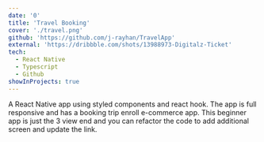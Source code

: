 ```yaml
---
date: '0'
title: 'Travel Booking'
cover: './travel.png'
github: 'https://github.com/j-rayhan/TravelApp'
external: 'https://dribbble.com/shots/13988973-Digitalz-Ticket'
tech:
  - React Native
  - Typescript
  - Github
showInProjects: true
---
```


A React Native app using styled components and react hook. The app is full responsive and has a booking trip enroll e-commerce app. This beginner app is just the 3 view end and you can refactor the code to add additional screen and update the link.
